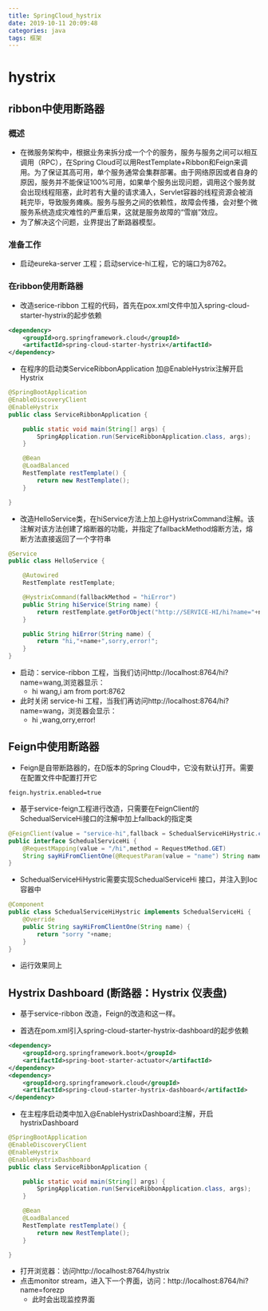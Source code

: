 ```yaml
---
title: SpringCloud_hystrix
date: 2019-10-11 20:09:48
categories: java
tags: 框架
---
```

# hystrix

## ribbon中使用断路器
### 概述
* 在微服务架构中，根据业务来拆分成一个个的服务，服务与服务之间可以相互调用（RPC），在Spring Cloud可以用RestTemplate+Ribbon和Feign来调用。为了保证其高可用，单个服务通常会集群部署。由于网络原因或者自身的原因，服务并不能保证100%可用，如果单个服务出现问题，调用这个服务就会出现线程阻塞，此时若有大量的请求涌入，Servlet容器的线程资源会被消耗完毕，导致服务瘫痪。服务与服务之间的依赖性，故障会传播，会对整个微服务系统造成灾难性的严重后果，这就是服务故障的“雪崩”效应。
* 为了解决这个问题，业界提出了断路器模型。

### 准备工作
* 启动eureka-server 工程；启动service-hi工程，它的端口为8762。

### 在ribbon使用断路器
* 改造serice-ribbon 工程的代码，首先在pox.xml文件中加入spring-cloud-starter-hystrix的起步依赖
```xml
<dependency>
    <groupId>org.springframework.cloud</groupId>
    <artifactId>spring-cloud-starter-hystrix</artifactId>
</dependency>
```
* 在程序的启动类ServiceRibbonApplication 加@EnableHystrix注解开启Hystrix
```java
@SpringBootApplication
@EnableDiscoveryClient
@EnableHystrix
public class ServiceRibbonApplication {

	public static void main(String[] args) {
		SpringApplication.run(ServiceRibbonApplication.class, args);
	}

	@Bean
	@LoadBalanced
	RestTemplate restTemplate() {
		return new RestTemplate();
	}

}
```
* 改造HelloService类，在hiService方法上加上@HystrixCommand注解。该注解对该方法创建了熔断器的功能，并指定了fallbackMethod熔断方法，熔断方法直接返回了一个字符串
```java
@Service
public class HelloService {

    @Autowired
    RestTemplate restTemplate;

    @HystrixCommand(fallbackMethod = "hiError")
    public String hiService(String name) {
        return restTemplate.getForObject("http://SERVICE-HI/hi?name="+name,String.class);
    }

    public String hiError(String name) {
        return "hi,"+name+",sorry,error!";
    }
}
```
* 启动：service-ribbon 工程，当我们访问http://localhost:8764/hi?name=wang,浏览器显示：
	* hi wang,i am from port:8762
* 此时关闭 service-hi 工程，当我们再访问http://localhost:8764/hi?name=wang，浏览器会显示：
	* hi ,wang,orry,error!

## Feign中使用断路器
* Feign是自带断路器的，在D版本的Spring Cloud中，它没有默认打开。需要在配置文件中配置打开它
```properties
feign.hystrix.enabled=true
```
* 基于service-feign工程进行改造，只需要在FeignClient的SchedualServiceHi接口的注解中加上fallback的指定类
```java
@FeignClient(value = "service-hi",fallback = SchedualServiceHiHystric.class)
public interface SchedualServiceHi {
    @RequestMapping(value = "/hi",method = RequestMethod.GET)
    String sayHiFromClientOne(@RequestParam(value = "name") String name);
}
```
* SchedualServiceHiHystric需要实现SchedualServiceHi 接口，并注入到Ioc容器中
```java
@Component
public class SchedualServiceHiHystric implements SchedualServiceHi {
    @Override
    public String sayHiFromClientOne(String name) {
        return "sorry "+name;
    }
}
```
* 运行效果同上

## Hystrix Dashboard (断路器：Hystrix 仪表盘)
* 基于service-ribbon 改造，Feign的改造和这一样。

* 首选在pom.xml引入spring-cloud-starter-hystrix-dashboard的起步依赖
```xml
<dependency>
	<groupId>org.springframework.boot</groupId>
	<artifactId>spring-boot-starter-actuator</artifactId>
</dependency>
<dependency>
	<groupId>org.springframework.cloud</groupId>
	<artifactId>spring-cloud-starter-hystrix-dashboard</artifactId>
</dependency>
```
* 在主程序启动类中加入@EnableHystrixDashboard注解，开启hystrixDashboard
```java
@SpringBootApplication
@EnableDiscoveryClient
@EnableHystrix
@EnableHystrixDashboard
public class ServiceRibbonApplication {

	public static void main(String[] args) {
		SpringApplication.run(ServiceRibbonApplication.class, args);
	}

	@Bean
	@LoadBalanced
	RestTemplate restTemplate() {
		return new RestTemplate();
	}

}
```
* 打开浏览器：访问http://localhost:8764/hystrix
* 点击monitor stream，进入下一个界面，访问：http://localhost:8764/hi?name=forezp
	* 此时会出现监控界面